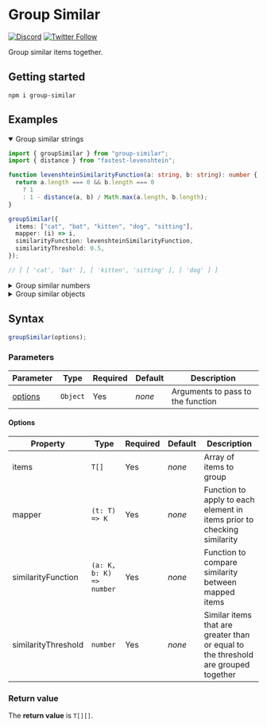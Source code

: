 # Group Similar

[![Discord](https://discord.com/api/guilds/258167954913361930/embed.png)](https://discord.gg/WjEFnzC) [![Twitter Follow](https://img.shields.io/twitter/follow/peterthehan.svg?style=social)](https://twitter.com/peterthehan)

Group similar items together.

## Getting started

```
npm i group-similar
```

## Examples

<details open>

<summary>Group similar strings</summary>

```ts
import { groupSimilar } from "group-similar";
import { distance } from "fastest-levenshtein";

function levenshteinSimilarityFunction(a: string, b: string): number {
  return a.length === 0 && b.length === 0
    ? 1
    : 1 - distance(a, b) / Math.max(a.length, b.length);
}

groupSimilar({
  items: ["cat", "bat", "kitten", "dog", "sitting"],
  mapper: (i) => i,
  similarityFunction: levenshteinSimilarityFunction,
  similarityThreshold: 0.5,
});

// [ [ 'cat', 'bat' ], [ 'kitten', 'sitting' ], [ 'dog' ] ]
```

</details>

<details>

<summary>Group similar numbers</summary>

```ts
import { groupSimilar } from "group-similar";

function evenOddSimilarityFunction(a: number, b: number): number {
  return Number(a % 2 === b % 2);
}

groupSimilar({
  items: [1, 5, 10, 0, 2, 123],
  mapper: (i) => i,
  similarityFunction: evenOddSimilarityFunction,
  similarityThreshold: 1,
});

// [ [ 1, 5, 123 ], [ 10, 0, 2 ] ]
```

</details>

<details>

<summary>Group similar objects</summary>

```ts
import { groupSimilar } from "group-similar";
import { distance } from "fastest-levenshtein";

function nestedMapper(object: { a: { b: { value: string } } }): string {
  return object.a.b.value;
}

function levenshteinSimilarityFunction(a: string, b: string): number {
  return a.length === 0 && b.length === 0
    ? 1
    : 1 - distance(a, b) / Math.max(a.length, b.length);
}

groupSimilar({
  items: [
    { a: { b: { value: "sitting" } } },
    { a: { b: { value: "dog" } } },
    { a: { b: { value: "kitten" } } },
    { a: { b: { value: "bat" } } },
    { a: { b: { value: "cat" } } },
  ],
  mapper: nestedMapper,
  similarityFunction: levenshteinSimilarityFunction,
  similarityThreshold: 0.5,
});

// [
//   [{ a: { b: { value: "sitting" } } }, { a: { b: { value: "kitten" } } }],
//   [{ a: { b: { value: "dog" } } }],
//   [{ a: { b: { value: "bat" } } }, { a: { b: { value: "cat" } } }],
// ]
```

</details>

## Syntax

```js
groupSimilar(options);
```

### Parameters

| Parameter           | Type     | Required | Default | Description                       |
| ------------------- | -------- | -------- | ------- | --------------------------------- |
| [options](#options) | `Object` | Yes      | _none_  | Arguments to pass to the function |

#### Options

| Property            | Type                     | Required | Default | Description                                                                        |
| ------------------- | ------------------------ | -------- | ------- | ---------------------------------------------------------------------------------- |
| items               | `T[]`                    | Yes      | _none_  | Array of items to group                                                            |
| mapper              | `(t: T) => K`            | Yes      | _none_  | Function to apply to each element in items prior to checking similarity            |
| similarityFunction  | `(a: K, b: K) => number` | Yes      | _none_  | Function to compare similarity between mapped items                                |
| similarityThreshold | `number`                 | Yes      | _none_  | Similar items that are greater than or equal to the threshold are grouped together |

### Return value

The **return value** is `T[][]`.
